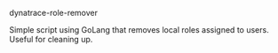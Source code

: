dynatrace-role-remover

Simple script using GoLang that removes local roles assigned to users. Useful for cleaning up.
